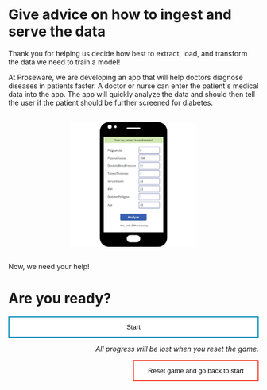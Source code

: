 <style>
.button  {
  border: none;
  color: black;
  width: 100%;
  padding: 12px 28px;
  background-color: white;
  border: 2px solid #008CBA;
  transition-duration: 0.4s;
}
.button:hover  {
  background-color: #008CBA;
  color: white; 
  border: 2px solid #008CBA;
}
.resetbutton  {
  border: none;
  color: black;
  float: right;
  padding: 12px 28px;
  background-color: white;
  border: 2px solid #f44336;
  transition-duration: 0.4s;
}
.resetbutton:hover  {
  background-color: #f44336;
  color: white; 
  border: 2px solid #f44336;
}
</style>

# Give advice on how to ingest and serve the data

Thank you for helping us decide how best to extract, load, and transform the data we need to train a model!

At Proseware, we are developing an app that will help doctors diagnose diseases in patients faster. A doctor or nurse can enter the patient's medical data into the app. The app will quickly analyze the data and should then tell the user if the patient should be further screened for diabetes.

<br>
<img style="display: block; margin-left: auto; margin-right: auto; width:50%;" src="./media/mock-up-app.png" alt="Screenshot of app. User can put in medical information and select the button to analyze the data. The app then tells the user whether a patient has diabetes.">
<br>

Now, we need your help! 

# Are you ready?

<button class="button" onclick="window.location.href='02';">Start</button>

<p style="text-align:right;"><i>All progress will be lost when you reset the game.</i></p>

<button class="resetbutton" onclick="window.location.href='../start-01-data';">Reset game and go back to start</button>
